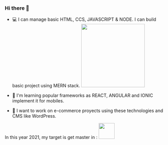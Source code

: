 ### Hi there 👋


- 💻 I can manage basic HTML, CCS, JAVASCRIPT & NODE. I can build basic project using MERN stack.  <img src="https://energyframeworks.com/wp-content/uploads/2013/12/html5-css-javascript-logos.png" hight=200 width=200/>


- 📱 I'm learning popular frameworks as REACT, ANGULAR and IONIC implement it for mobiles.
- 🛒 I want to work on e-commerce proyects using these technologies and CMS like WordPress. 


In this year 2021, my target is get master in : <img src="https://ih0.redbubble.net/image.127584817.4804/sticker,375x360.u2.png" hight=50 width=50>    
      

